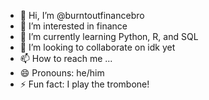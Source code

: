- 👋 Hi, I’m @burntoutfinancebro
- 👀 I’m interested in finance 
- 🌱 I’m currently learning Python, R, and SQL
- 💞️ I’m looking to collaborate on idk yet
- 📫 How to reach me ...
- 😄 Pronouns: he/him
- ⚡ Fun fact: I play the trombone!

<!---
burntoutfinancebro/burntoutfinancebro is a ✨ special ✨ repository because its `README.md` (this file) appears on your GitHub profile.
You can click the Preview link to take a look at your changes.
--->
